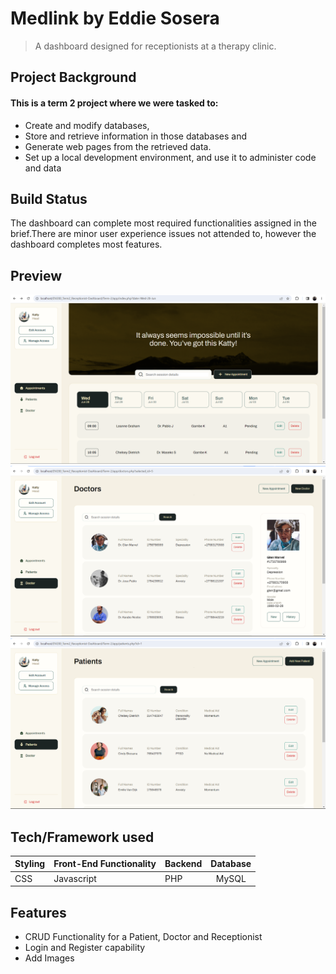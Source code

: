 # Medlink by Eddie Sosera
 > A dashboard designed for receptionists at a therapy clinic.

## Project Background
#### This is a term 2 project where we were tasked to:
* Create and modify databases, 
* Store and retrieve information in those databases and 
* Generate web pages from the retrieved data. 
* Set up a local development environment, and use it to administer code and data


## Build Status
The dashboard can complete most required functionalities assigned in the brief.There are minor user experience issues not attended to, however the dashboard completes most features.

## Preview
![Home Page](https://github.com/eddiesosera/DV200_Term2_Dashboard/blob/main/app/img/screenshots/appointments_home.png)
![Doctors Page Page](app/img/screenshots/doctors.png)
![Patient's Page](app/img/screenshots/patients.png)

## Tech/Framework used



| Styling  | Front-End Functionality | Backend  | Database |
| ------------- |:-------------| ------------- |:-------------:|
| CSS      | Javascript     |PHP|MySQL



## Features

* CRUD Functionality for a Patient, Doctor and Receptionist
* Login and Register capability
* Add Images




